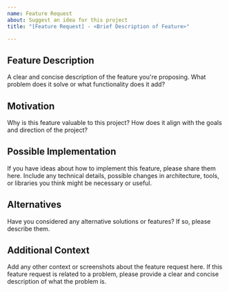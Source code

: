 ```yaml
---
name: Feature Request
about: Suggest an idea for this project
title: "[Feature Request] - <Brief Description of Feature>"

---
```


## Feature Description
A clear and concise description of the feature you're proposing. What problem does it solve or what functionality does it add?

## Motivation
Why is this feature valuable to this project? How does it align with the goals and direction of the project?

## Possible Implementation
If you have ideas about how to implement this feature, please share them here. Include any technical details, possible changes in architecture, tools, or libraries you think might be necessary or useful.

## Alternatives
Have you considered any alternative solutions or features? If so, please describe them.

## Additional Context
Add any other context or screenshots about the feature request here. If this feature request is related to a problem, please provide a clear and concise description of what the problem is.
